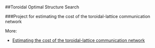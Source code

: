 ##Toroidal Optimal Structure Search

###Project for estimating the cost of the toroidal-lattice communication network


More:
 - [Estimating the cost of the toroidal-lattice communication network](http://reposit.pntu.edu.ua/handle/PoltNTU/5699)